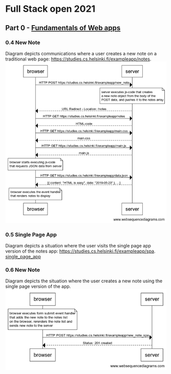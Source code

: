 # Full Stack open 2021

## Part 0 - [Fundamentals of Web apps](https://fullstackopen.com/en/part0)
### 0.4 New Note
Diagram depicts communications where a user creates a new note on a traditional web page: https://studies.cs.helsinki.fi/exampleapp/notes.
![new_note](./0.4_NewNote.png)

### 0.5 Single Page App
Diagram depicts a situation where the user visits the single page app version of the notes app: https://studies.cs.helsinki.fi/exampleapp/spa.
[single_page_app](./0.5_SinglePageApp.png)

### 0.6 New Note
Diagram depicts the situation where the user creates a new note using the single page version of the app.
![spa_new_note](./0.6_NewNote.png)